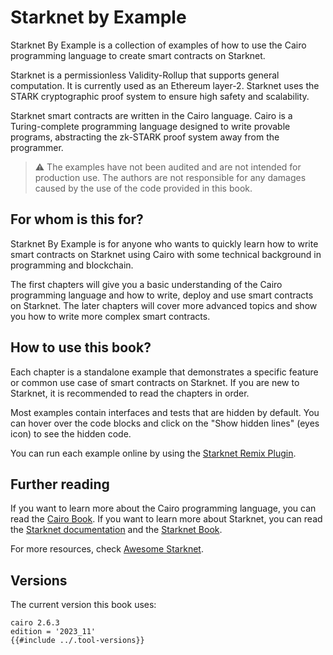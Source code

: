 # Starknet by Example

Starknet By Example is a collection of examples of how to use the Cairo programming language to create smart contracts on Starknet.

Starknet is a permissionless Validity-Rollup that supports general computation. It is currently used as an Ethereum layer-2. Starknet uses the STARK cryptographic proof system to ensure high safety and scalability.

Starknet smart contracts are written in the Cairo language. Cairo is a Turing-complete programming language designed to write provable programs, abstracting the zk-STARK proof system away from the programmer.

> ⚠️ The examples have not been audited and are not intended for production use.
> The authors are not responsible for any damages caused by the use of the code provided in this book.

## For whom is this for?

Starknet By Example is for anyone who wants to quickly learn how to write smart contracts on Starknet using Cairo with some technical background in programming and blockchain.

The first chapters will give you a basic understanding of the Cairo programming language and how to write, deploy and use smart contracts on Starknet.
The later chapters will cover more advanced topics and show you how to write more complex smart contracts.

## How to use this book?

Each chapter is a standalone example that demonstrates a specific feature or common use case of smart contracts on Starknet. If you are new to Starknet, it is recommended to read the chapters in order.

Most examples contain interfaces and tests that are hidden by default. You can hover over the code blocks and click on the "Show hidden lines" (eyes icon) to see the hidden code.

You can run each example online by using the [Starknet Remix Plugin](https://remix.ethereum.org/?#activate=Starknet).

## Further reading

If you want to learn more about the Cairo programming language, you can read the [Cairo Book](https://book.cairo-lang.org).
If you want to learn more about Starknet, you can read the [Starknet documentation](https://docs.starknet.io/) and the [Starknet Book](https://book.starknet.io).

For more resources, check [Awesome Starknet](https://github.com/keep-starknet-strange/awesome-starknet).

## Versions

The current version this book uses:

```
cairo 2.6.3
edition = '2023_11'
{{#include ../.tool-versions}}
```
